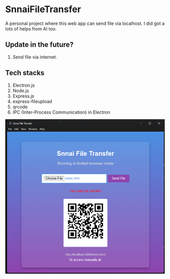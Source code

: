 # SnnaiFileTransfer

A personal project where this web app can send file via localhost. I did got a lots of helps from AI too.

## Update in the future?

1. Send file via internet.

## Tech stacks

1. Electron.js
2. Node.js
3. Express.js
4. express-fileupload
5. qrcode
6. IPC (Inter-Process Communication) in Electron


![alt text](https://github.com/SnaiKun/SnnaiFileTransfer/blob/main/UI.png?raw=true)
